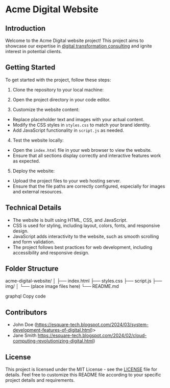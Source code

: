 # Acme Digital Website

## Introduction

Welcome to the Acme Digital website project! This project aims to showcase our expertise in <a href="https://estpl.in"> digital transformation consulting</a> and ignite interest in potential clients.

## Getting Started

To get started with the project, follow these steps:

1. Clone the repository to your local machine:

2. Open the project directory in your code editor.

3. Customize the website content:
- Replace placeholder text and images with your actual content.
- Modify the CSS styles in `styles.css` to match your brand identity.
- Add JavaScript functionality in `script.js` as needed.

4. Test the website locally:
- Open the `index.html` file in your web browser to view the website.
- Ensure that all sections display correctly and interactive features work as expected.

5. Deploy the website:
- Upload the project files to your web hosting server.
- Ensure that the file paths are correctly configured, especially for images and external resources.

## Technical Details

- The website is built using HTML, CSS, and JavaScript.
- CSS is used for styling, including layout, colors, fonts, and responsive design.
- JavaScript adds interactivity to the website, such as smooth scrolling and form validation.
- The project follows best practices for web development, including accessibility and responsive design.

## Folder Structure

acme-digital-website/
│
├── index.html
├── styles.css
├── script.js
├── img/
│ └── (place image files here)
└── README.md

graphql
Copy code

## Contributors

- John Doe (https://esquare-tech.blogspot.com/2024/03/system-development-features-of-digital.html)>
- Jane Smith https://esquare-tech.blogspot.com/2024/02/cloud-computing-revolutionizing-digital.html)

## License

This project is licensed under the MIT License - see the [LICENSE](LICENSE) file for details.
Feel free to customize this README file according to your specific project details and requirements.
